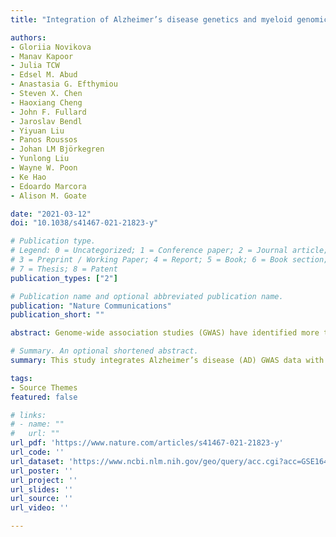```yaml
---
title: "Integration of Alzheimer’s disease genetics and myeloid genomics identifies disease risk regulatory elements and genes"

authors:
- Gloriia Novikova
- Manav Kapoor
- Julia TCW
- Edsel M. Abud
- Anastasia G. Efthymiou
- Steven X. Chen
- Haoxiang Cheng
- John F. Fullard
- Jaroslav Bendl
- Yiyuan Liu
- Panos Roussos
- Johan LM Björkegren
- Yunlong Liu
- Wayne W. Poon
- Ke Hao
- Edoardo Marcora
- Alison M. Goate

date: "2021-03-12"
doi: "10.1038/s41467-021-21823-y"

# Publication type.
# Legend: 0 = Uncategorized; 1 = Conference paper; 2 = Journal article;
# 3 = Preprint / Working Paper; 4 = Report; 5 = Book; 6 = Book section;
# 7 = Thesis; 8 = Patent
publication_types: ["2"]

# Publication name and optional abbreviated publication name.
publication: "Nature Communications"
publication_short: ""

abstract: Genome-wide association studies (GWAS) have identified more than 40 loci associated with Alzheimer's disease (AD), but the causal variants, regulatory elements, genes and pathways remain largely unknown, impeding a mechanistic understanding of AD pathogenesis. Previously, we showed that AD risk alleles are enriched in myeloid-specific epigenomic annotations. Here, we show that they are specifically enriched in active enhancers of monocytes, macrophages and microglia. We integrated AD GWAS with myeloid epigenomic and transcriptomic datasets using analytical approaches to link myeloid enhancer activity to target gene expression regulation and AD risk modification. We identify AD risk enhancers and nominate candidate causal genes among their likely targets (including AP4E1, AP4M1, APBB3, BIN1, MS4A4A, MS4A6A, PILRA, RABEP1, SPI1, TP53INP1, and ZYX) in twenty loci. Fine-mapping of these enhancers nominates candidate functional variants that likely modify AD risk by regulating gene expression in myeloid cells. In the MS4A locus we identified a single candidate functional variant and validated it in human induced pluripotent stem cell (hiPSC)-derived microglia and brain. Taken together, this study integrates AD GWAS with multiple myeloid genomic datasets to investigate the mechanisms of AD risk alleles and nominates candidate functional variants, regulatory elements and genes that likely modulate disease susceptibility.

# Summary. An optional shortened abstract.
summary: This study integrates Alzheimer’s disease (AD) GWAS data with myeloid cell genomics, and reports that myeloid active enhancers are most burdened by AD risk alleles. The authors also nominate candidate causal regulatory elements, variants and genes that likely modulate the risk for AD.

tags:
- Source Themes
featured: false

# links:
# - name: ""
#   url: ""
url_pdf: 'https://www.nature.com/articles/s41467-021-21823-y'
url_code: ''
url_dataset: 'https://www.ncbi.nlm.nih.gov/geo/query/acc.cgi?acc=GSE164315'
url_poster: ''
url_project: ''
url_slides: ''
url_source: ''
url_video: ''

---
```

